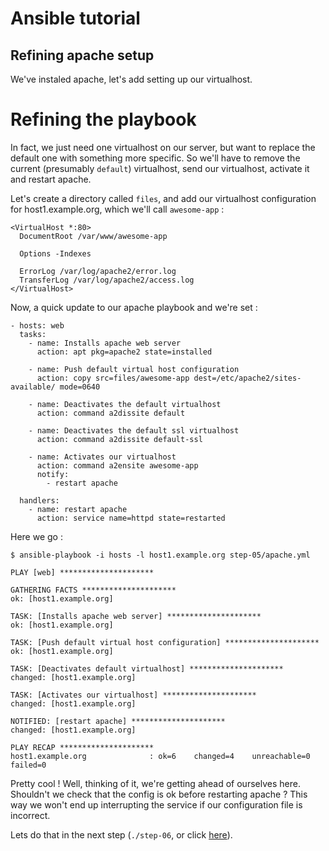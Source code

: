 Ansible tutorial
================

Refining apache setup
---------------------

We've instaled apache, let's add setting up our virtualhost.

# Refining the playbook

In fact, we just need one virtualhost on our server, but want to replace the
default one with something more specific.
So we'll have to remove the current (presumably `default`) virtualhost, send our 
virtualhost, activate it and restart apache.

Let's create a directory called `files`, and add our virtualhost configuration
for host1.example.org, which we'll call `awesome-app` :

    <VirtualHost *:80>
      DocumentRoot /var/www/awesome-app

      Options -Indexes

      ErrorLog /var/log/apache2/error.log
      TransferLog /var/log/apache2/access.log
    </VirtualHost>

Now, a quick update to our apache playbook and we're set :

    - hosts: web
      tasks:
        - name: Installs apache web server
          action: apt pkg=apache2 state=installed

        - name: Push default virtual host configuration
          action: copy src=files/awesome-app dest=/etc/apache2/sites-available/ mode=0640 

        - name: Deactivates the default virtualhost
          action: command a2dissite default

        - name: Deactivates the default ssl virtualhost
          action: command a2dissite default-ssl

        - name: Activates our virtualhost
          action: command a2ensite awesome-app
          notify:
            - restart apache

      handlers:
        - name: restart apache
          action: service name=httpd state=restarted

Here we go :

    $ ansible-playbook -i hosts -l host1.example.org step-05/apache.yml

    PLAY [web] ********************* 

    GATHERING FACTS ********************* 
    ok: [host1.example.org]

    TASK: [Installs apache web server] ********************* 
    ok: [host1.example.org]

    TASK: [Push default virtual host configuration] ********************* 
    ok: [host1.example.org]

    TASK: [Deactivates default virtualhost] ********************* 
    changed: [host1.example.org]

    TASK: [Activates our virtualhost] ********************* 
    changed: [host1.example.org]

    NOTIFIED: [restart apache] ********************* 
    changed: [host1.example.org]

    PLAY RECAP ********************* 
    host1.example.org              : ok=6    changed=4    unreachable=0    failed=0    


Pretty cool ! Well, thinking of it, we're getting ahead of ourselves here. Shouldn't 
we check that the config is ok before restarting apache ? This way we won't end up 
interrupting the service if our configuration file is incorrect.

Lets do that in the next step (`./step-06`, or click
[here](https://github.com/leucos/ansible-tuto/tree/master/step-06)).
